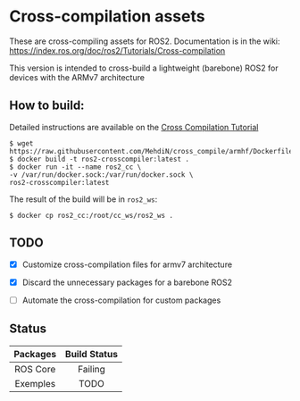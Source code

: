 # Cross-compilation assets

These are cross-compiling assets for ROS2.
Documentation is in the wiki: https://index.ros.org/doc/ros2/Tutorials/Cross-compilation


This version is intended to cross-build a lightweight (barebone) ROS2 for devices with the ARMv7 architecture

## How to build:

Detailed instructions are available on the [Cross Compilation Tutorial](https://index.ros.org/doc/ros2/Tutorials/Cross-compilation/)


    $ wget https://raw.githubusercontent.com/MehdiN/cross_compile/armhf/Dockerfile
    $ docker build -t ros2-crosscompiler:latest .
    $ docker run -it --name ros2_cc \
    -v /var/run/docker.sock:/var/run/docker.sock \
    ros2-crosscompiler:latest

The result of the build will be in `ros2_ws`:

    $ docker cp ros2_cc:/root/cc_ws/ros2_ws .


## TODO

 - [x] Customize cross-compilation files for armv7 architecture
 - [x] Discard the unnecessary packages for a barebone ROS2
 - [ ] Automate the cross-compilation for custom packages


## Status

| Packages  | Build Status|
|:-------:|:--------:|
| ROS Core | Failing |
| Exemples | TODO |
